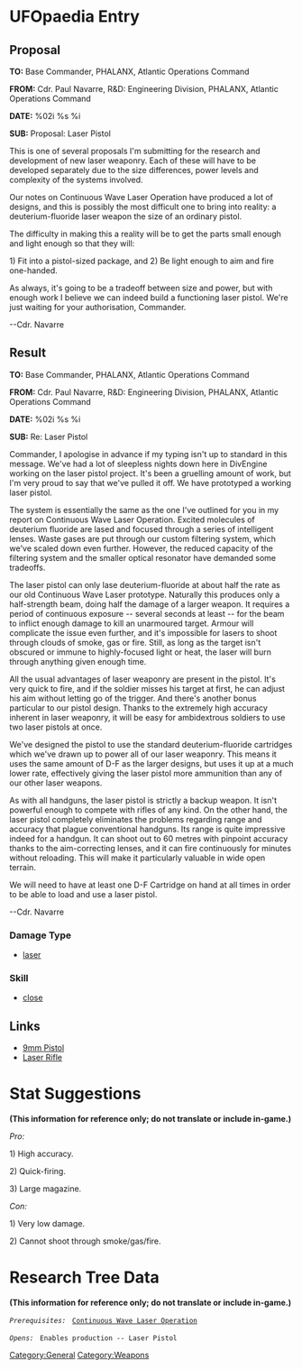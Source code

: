 # UFOpaedia Entry

## Proposal

**TO:** Base Commander, PHALANX, Atlantic Operations Command

**FROM:** Cdr. Paul Navarre, R&D: Engineering Division, PHALANX,
Atlantic Operations Command

**DATE:** %02i %s %i

**SUB:** Proposal: Laser Pistol

This is one of several proposals I'm submitting for the research and
development of new laser weaponry. Each of these will have to be
developed separately due to the size differences, power levels and
complexity of the systems involved.

Our notes on Continuous Wave Laser Operation have produced a lot of
designs, and this is possibly the most difficult one to bring into
reality: a deuterium-fluoride laser weapon the size of an ordinary
pistol.

The difficulty in making this a reality will be to get the parts small
enough and light enough so that they will:

1\) Fit into a pistol-sized package, and 2) Be light enough to aim and
fire one-handed.

As always, it's going to be a tradeoff between size and power, but with
enough work I believe we can indeed build a functioning laser pistol.
We're just waiting for your authorisation, Commander.

--Cdr. Navarre

## Result

**TO:** Base Commander, PHALANX, Atlantic Operations Command

**FROM:** Cdr. Paul Navarre, R&D: Engineering Division, PHALANX,
Atlantic Operations Command

**DATE:** %02i %s %i

**SUB:** Re: Laser Pistol

Commander, I apologise in advance if my typing isn't up to standard in
this message. We've had a lot of sleepless nights down here in DivEngine
working on the laser pistol project. It's been a gruelling amount of
work, but I'm very proud to say that we've pulled it off. We have
prototyped a working laser pistol.

The system is essentially the same as the one I've outlined for you in
my report on Continuous Wave Laser Operation. Excited molecules of
deuterium fluoride are lased and focused through a series of intelligent
lenses. Waste gases are put through our custom filtering system, which
we've scaled down even further. However, the reduced capacity of the
filtering system and the smaller optical resonator have demanded some
tradeoffs.

The laser pistol can only lase deuterium-fluoride at about half the rate
as our old Continuous Wave Laser prototype. Naturally this produces only
a half-strength beam, doing half the damage of a larger weapon. It
requires a period of continuous exposure -- several seconds at least --
for the beam to inflict enough damage to kill an unarmoured target.
Armour will complicate the issue even further, and it's impossible for
lasers to shoot through clouds of smoke, gas or fire. Still, as long as
the target isn't obscured or immune to highly-focused light or heat, the
laser will burn through anything given enough time.

All the usual advantages of laser weaponry are present in the pistol.
It's very quick to fire, and if the soldier misses his target at first,
he can adjust his aim without letting go of the trigger. And there's
another bonus particular to our pistol design. Thanks to the extremely
high accuracy inherent in laser weaponry, it will be easy for
ambidextrous soldiers to use two laser pistols at once.

We've designed the pistol to use the standard deuterium-fluoride
cartridges which we've drawn up to power all of our laser weaponry. This
means it uses the same amount of D-F as the larger designs, but uses it
up at a much lower rate, effectively giving the laser pistol more
ammunition than any of our other laser weapons.

As with all handguns, the laser pistol is strictly a backup weapon. It
isn't powerful enough to compete with rifles of any kind. On the other
hand, the laser pistol completely eliminates the problems regarding
range and accuracy that plague conventional handguns. Its range is quite
impressive indeed for a handgun. It can shoot out to 60 metres with
pinpoint accuracy thanks to the aim-correcting lenses, and it can fire
continuously for minutes without reloading. This will make it
particularly valuable in wide open terrain.

We will need to have at least one D-F Cartridge on hand at all times in
order to be able to load and use a laser pistol.

--Cdr. Navarre

### Damage Type

- [laser](Damage/laser "wikilink")

### Skill

- [close](Skills/close "wikilink")

## Links

- [9mm Pistol](Equipment/Secondary_Weapons/9mm_Pistol "wikilink")
- [Laser Rifle](Equipment/Primary_Weapons/Laser_Rifle "wikilink")

# Stat Suggestions

**(This information for reference only; do not translate or include
in-game.)**

*Pro:*

1\) High accuracy.

2\) Quick-firing.

3\) Large magazine.

*Con:*

1\) Very low damage.

2\) Cannot shoot through smoke/gas/fire.

# Research Tree Data

**(This information for reference only; do not translate or include
in-game.)**

*`Prerequisites:`*
` `[`Continuous Wave Laser Operation`](Research/Continuous_Wave_Laser_Operation "wikilink")

*`Opens:`*
` Enables production -- Laser Pistol`

[Category:General](Category:General "wikilink")
[Category:Weapons](Category:Weapons "wikilink")